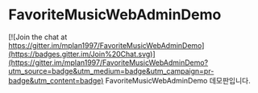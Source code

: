# FavoriteMusicWebAdminDemo

[![Join the chat at https://gitter.im/mplan1997/FavoriteMusicWebAdminDemo](https://badges.gitter.im/Join%20Chat.svg)](https://gitter.im/mplan1997/FavoriteMusicWebAdminDemo?utm_source=badge&utm_medium=badge&utm_campaign=pr-badge&utm_content=badge)
FavoriteMusicWebAdminDemo 데모판입니다.
